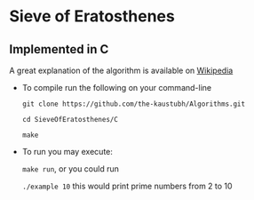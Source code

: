 # Sieve of Eratosthenes
## Implemented in C

A great explanation of the algorithm is
available on [Wikipedia](https://en.wikipedia.org/wiki/Sieve_of_Eratosthenes "Sieve Of Eratosthenes")

- To compile run the following on your command-line

  `git clone https://github.com/the-kaustubh/Algorithms.git`

  `cd SieveOfEratosthenes/C`

  `make`

- To run you may execute:

   `make run`, or you could run

   `./example 10` this would print prime numbers from 2 to 10
